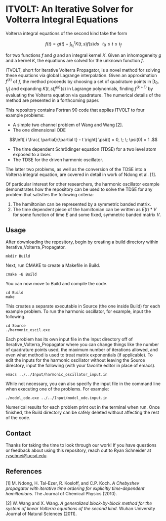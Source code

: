 # ITVOLT: An Iterative Solver for Volterra Integral Equations
Volterra integral equations of the second kind take the form
```math
f(t) = g(t) + \int_{t_0}^t K(t,s) f(s) ds \; \; \; t_0 \le t \le t_f
```
for two functions $f$ and $g$ and an integral kernel $K$. Given an inhomogeneity $g$ and a kernel $K$, the equations are solved for the unknown function $f$. 
 
ITVOLT, short for Iterative Volterra Propagator, is a novel method for solving these equations via global Lagrange interpolation. Given an approximation $f^{(k)}$ of $f$, the method proceeds by choosing a set of quadrature points in $[t_0, t_f]$ and expanding $K(t,s)f^{(k)}(s)$ in Lagrange polynomials, finding $f^{(k+1)}$ by evaluating the Volterra equation via quadrature. The numerical details of the method are presented in a forthcoming paper.

This repository contains Fortran 90 code that applies ITVOLT to four example problems:
 * A simple two channel problem of Wang and Wang [2].
 * The one dimensional ODE 
 ```math
 \left[ i \frac{ \partial}{\partial t} - t \right] \psi(t) = 0, \; \; \psi(0) = 1 .
 ```
 * The time dependent Schrödinger equation (TDSE) for a two level atom exposed to a laser.
 * The TDSE for the driven harmonic oscillator.
 
 The latter two problems, as well as the conversion of the TDSE into a Volterra integral equation, are covered in detail in work of Ndong et al. [1].
 
Of particular interest for other researchers, the harmonic oscillator example demonstrates how the repository can be used to solve the TDSE for any problem that satisfies the following criteria:
1. The hamiltonian can be represented by a symmetric banded matrix.
2. The time dependent piece of the hamiltonian can be written as $E(t)*V$ for some function of time $E$ and some fixed, symmetric banded matrix $V$.

## Usage
After downloading the repository, begin by creating a build directory within Iterative_Volterra_Propagator.
```
mkdir Build
```
Next, run CMAKE to create a Makefile in Build.
```
cmake -B Build
```
You can now move to Build and compile the code.
```
cd Build
make
```
This creates a separate executable in Source (the one inside Build) for each example problem. To run the harmonic oscillator, for example, input the following.

```
cd Source
./harmonic_oscil.exe
```

Each problem has its own input file in the Input directory off of Iterative_Volterra_Propagator where you can change things like the number of quadrature points used, the maximum number of iterations allowed, and even what method is used to treat matrix exponentials (if applicable). To edit the inputs for the harmonic oscillator without leaving the Source directory, input the following (with your favorite editor in place of emacs).

```
emacs ../../Input/harmonic_oscillator_input.in
```
While not necessary, you can also specify the input file in the command line when executing one of the problems. For example:

```
./model_ode.exe ../../Input/model_ode.input.in
```

Numerical results for each problem print out in the terminal when run. Once finished, the Build directory can be safely deleted without affecting the rest of the code.

## Contact
Thanks for taking the time to look through our work! If you have questions or feedback about using this repository, reach out to Ryan Schneider at ryschnei@ucsd.edu.

## References
<a id="1">[1]</a> 
M. Ndong, H. Tal-Ezer, R. Kosloff, and C.P. Koch. *A Chebyshev propagator with iterative time ordering for explicitly time-dependent hamiltonians.* The Journal of Chemical Physics (2010).

<a id="2">[2]</a> 
W. Wang and X. Wang. *A generalized block-by-block method for the system of linear Volterra equations of the second kind.* Wuhan University Journal of Natural Sciences (2011). 
